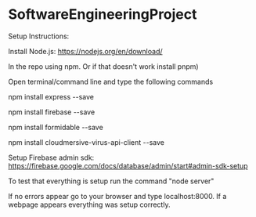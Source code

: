 # SoftwareEngineeringProject
Setup Instructions:

Install Node.js: https://nodejs.org/en/download/

In the repo using npm. Or if that doesn't work install pnpm)

Open terminal/command line and type the following commands

npm install express --save

npm install firebase --save

npm install formidable --save

npm install cloudmersive-virus-api-client --save

Setup Firebase admin sdk: https://firebase.google.com/docs/database/admin/start#admin-sdk-setup

To test that everything is setup run the command "node server"

If no errors appear go to your browser and type localhost:8000.
If a webpage appears everything was setup correctly.
